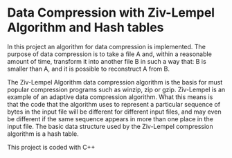 # Data Compression with Ziv-Lempel Algorithm and Hash tables

In this project an algorithm for data compression is implemented. The
purpose of data compression is to take a file A and, within a reasonable amount of
time, transform it into another file B in such a way that: B is smaller than A, and it is possible to reconstruct A from B. 

The Ziv-Lempel Algorithm data compression algorithm is the basis for must popular compression programs
such as winzip, zip or gzip. Ziv-Lempel is an example of an adaptive data compression algorithm. What this
means is that the code that the algorithm uses to represent a particular sequence of
bytes in the input file will be different for different input files, and may even be
different if the same sequence appears in more than one place in the input file. The basic data structure used by the Ziv-Lempel compression algorithm is a hash
table.

This project is coded with C++
